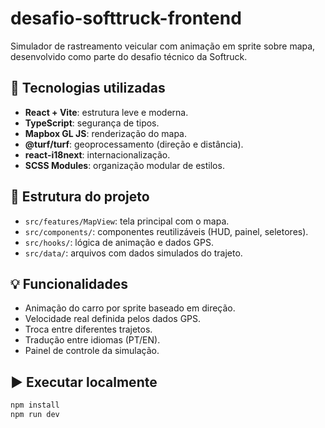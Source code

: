 # desafio-softtruck-frontend

Simulador de rastreamento veicular com animação em sprite sobre mapa, desenvolvido como parte do desafio técnico da Softruck.

## 🚀 Tecnologias utilizadas

- **React + Vite**: estrutura leve e moderna.
- **TypeScript**: segurança de tipos.
- **Mapbox GL JS**: renderização do mapa.
- **@turf/turf**: geoprocessamento (direção e distância).
- **react-i18next**: internacionalização.
- **SCSS Modules**: organização modular de estilos.

## 🧩 Estrutura do projeto

- `src/features/MapView`: tela principal com o mapa.
- `src/components/`: componentes reutilizáveis (HUD, painel, seletores).
- `src/hooks/`: lógica de animação e dados GPS.
- `src/data/`: arquivos com dados simulados do trajeto.

## 💡 Funcionalidades

- Animação do carro por sprite baseado em direção.
- Velocidade real definida pelos dados GPS.
- Troca entre diferentes trajetos.
- Tradução entre idiomas (PT/EN).
- Painel de controle da simulação.

## ▶️ Executar localmente

```bash
npm install
npm run dev
